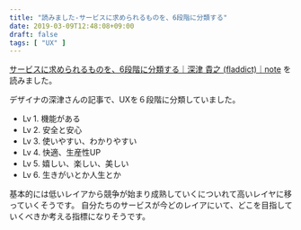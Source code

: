 ```yaml
---
title: "読みました-サービスに求められるものを、6段階に分類する"
date: 2019-03-09T12:48:08+09:00
draft: false
tags: [ "UX" ]
---
```


[サービスに求められるものを、6段階に分類する｜深津 貴之 (fladdict)｜note](https://note.mu/fladdict/n/nb35a938974d0) を読みました。

デザイナの深津さんの記事で、UXを６段階に分類していました。

- Lv 1. 機能がある
- Lv 2. 安全と安心
- Lv 3. 使いやすい、わかりやすい
- Lv 4. 快適、生産性UP
- Lv 5. 嬉しい、楽しい、美しい
- Lv 6. 生きがいとか人生とか

基本的には低いレイアから競争が始まり成熟していくについれて高いレイヤに移っていくそうです。
自分たちのサービスが今どのレイアにいて、どこを目指していくべきか考える指標になりそうです。